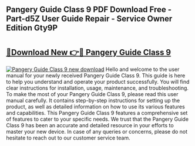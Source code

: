 ## Pangery Guide Class 9 PDF Download Free - Part-d5Z User Guide Repair - Service Owner Edition Gty9P

# <h2><a href="http://bc48284.oget.top/?id=Pangery+Guide+Class+9">🔗Download New 👉🔴 Pangery Guide Class 9</a></h2>

[![Pangery Guide Class 9 new download](https://i.imgur.com/5g1atiW.png)](http://bc48284.oget.top/?id=Pangery+Guide+Class+9)
Hello and welcome to the user manual for your newly received Pangery Guide Class 9. This guide is here to help you understand and operate your product successfully. You will find clear instructions for installation, usage, maintenance, and troubleshooting. To make the most of your Pangery Guide Class 9, please read this user manual carefully. It contains step-by-step instructions for setting up the product, as well as detailed information on how to use its various features and capabilities. This Pangery Guide Class 9 features a comprehensive set of features to cater to your specific needs. We trust that the Pangery Guide Class 9 has been an accurate and detailed resource in your efforts to master your new device. In case of any queries or concerns, please do not hesitate to reach out to our customer service team.
